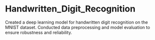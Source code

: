 # Handwritten_Digit_Recognition
Created a deep learning model for handwritten digit recognition on the MNIST dataset. Conducted data preprocessing and model evaluation to ensure robustness and reliability.





